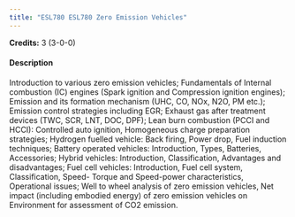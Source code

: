```yaml
---
title: "ESL780 ESL780 Zero Emission Vehicles"
---
```

**Credits:** 3 (3-0-0)

#### Description
Introduction to various zero emission vehicles; Fundamentals of Internal combustion (IC) engines (Spark ignition and Compression ignition engines); Emission and its formation mechanism (UHC, CO, NOx, N2O, PM etc.); Emission control strategies including EGR; Exhaust gas after treatment devices (TWC, SCR, LNT, DOC, DPF); Lean burn combustion (PCCI and HCCI): Controlled auto ignition, Homogeneous charge preparation strategies; Hydrogen fuelled vehicle: Back firing, Power drop, Fuel induction techniques; Battery operated vehicles: Introduction, Types, Batteries, Accessories; Hybrid vehicles: Introduction, Classification, Advantages and disadvantages; Fuel cell vehicles: Introduction, Fuel cell system, Classification, Speed- Torque and Speed-power characteristics, Operational issues; Well to wheel analysis of zero emission vehicles, Net impact (including embodied energy) of zero emission vehicles on Environment for assessment of CO2 emission.